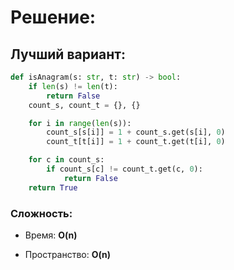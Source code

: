 # Решение:

## Лучший вариант:

```python
def isAnagram(s: str, t: str) -> bool:
    if len(s) != len(t):
        return False
    count_s, count_t = {}, {}

    for i in range(len(s)):
        count_s[s[i]] = 1 + count_s.get(s[i], 0)
        count_t[t[i]] = 1 + count_t.get(t[i], 0)

    for c in count_s:
        if count_s[c] != count_t.get(c, 0):
            return False
    return True

```


### Сложность:
* Время: __O(n)__



* Пространство: __O(n)__